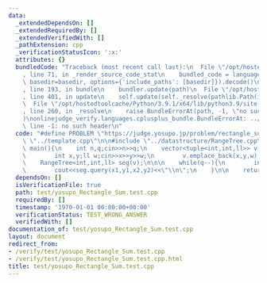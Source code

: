 ```yaml
---
data:
  _extendedDependsOn: []
  _extendedRequiredBy: []
  _extendedVerifiedWith: []
  _pathExtension: cpp
  _verificationStatusIcon: ':x:'
  attributes: {}
  bundledCode: "Traceback (most recent call last):\n  File \"/opt/hostedtoolcache/Python/3.9.1/x64/lib/python3.9/site-packages/onlinejudge_verify/documentation/build.py\"\
    , line 71, in _render_source_code_stat\n    bundled_code = language.bundle(stat.path,\
    \ basedir=basedir, options={'include_paths': [basedir]}).decode()\n  File \"/opt/hostedtoolcache/Python/3.9.1/x64/lib/python3.9/site-packages/onlinejudge_verify/languages/cplusplus.py\"\
    , line 193, in bundle\n    bundler.update(path)\n  File \"/opt/hostedtoolcache/Python/3.9.1/x64/lib/python3.9/site-packages/onlinejudge_verify/languages/cplusplus_bundle.py\"\
    , line 401, in update\n    self.update(self._resolve(pathlib.Path(included), included_from=path))\n\
    \  File \"/opt/hostedtoolcache/Python/3.9.1/x64/lib/python3.9/site-packages/onlinejudge_verify/languages/cplusplus_bundle.py\"\
    , line 260, in _resolve\n    raise BundleErrorAt(path, -1, \"no such header\"\
    )\nonlinejudge_verify.languages.cplusplus_bundle.BundleErrorAt: ../datastructure/RangeTree.cpp:\
    \ line -1: no such header\n"
  code: "#define PROBLEM \"https://judge.yosupo.jp/problem/rectangle_sum\"\n\n#include\
    \ \"../template.cpp\"\n\n#include \"../datastructure/RangeTree.cpp\"\n\nsigned\
    \ main(){\n    int n,q;cin>>n>>q;\n    vector<tuple<int,int,ll>> v;\n    rep(i,n){\n\
    \        int x,y;ll w;cin>>x>>y>>w;\n        v.emplace_back(x,y,w);\n    }\n\n\
    \    RangeTree<int,int,ll> seg(v);\n\n\n    while(q--){\n        int x1,y1,x2,y2;cin>>x1>>y1>>x2>>y2;\n\
    \        cout<<seg.query(x1,y1,x2,y2)<<\"\\n\";\n    }\n\n    return 0;\n}"
  dependsOn: []
  isVerificationFile: true
  path: test/yosupo_Rectangle_Sum.test.cpp
  requiredBy: []
  timestamp: '1970-01-01 00:00:00+00:00'
  verificationStatus: TEST_WRONG_ANSWER
  verifiedWith: []
documentation_of: test/yosupo_Rectangle_Sum.test.cpp
layout: document
redirect_from:
- /verify/test/yosupo_Rectangle_Sum.test.cpp
- /verify/test/yosupo_Rectangle_Sum.test.cpp.html
title: test/yosupo_Rectangle_Sum.test.cpp
---
```

